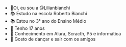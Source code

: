 - 👋Oi, eu sou a @Lilianbianchi
- 📚 Estudo na escola Roberto Bianchi
- 📚 Estou no 3° ano do Ensino Médio
- 👣 Tenho 17 anos
- 💭 Conhecimento em Alura, Scracth, P5 e informática
- 🥳 Gosto de dançar e sair com os amigos 
